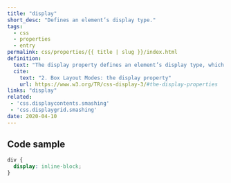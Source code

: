 ```yaml
---
title: "display"
short_desc: "Defines an element’s display type."
tags:
  - css
  - properties
  - entry
permalink: css/properties/{{ title | slug }}/index.html
definition:
  text: "The display property defines an element’s display type, which consists of the two basic qualities of how an element generates boxes: the inner display type and the outer display type."
  cite:
    text: "2. Box Layout Modes: the display property"
    url: https://www.w3.org/TR/css-display-3/#the-display-properties
links: "display"
related: 
 - 'css.displaycontents.smashing'
 - 'css.displaygrid.smashing'
date: 2020-04-10
---
```


<h2 class="h3"><span>Code sample</span></h2>

```css
div {
  display: inline-block;
}
```
